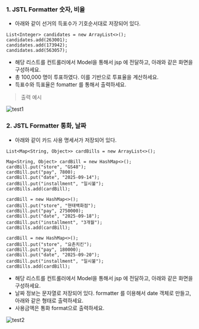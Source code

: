 ### 1. JSTL Formatter 숫자, 비율

* 아래와 같이 선거의 득표수가 기호순서대로 저장되어 있다. 

```
List<Integer> candidates = new ArrayList<>();
candidates.add(263001);
candidates.add(173942);	
candidates.add(563057);	
```

* 해당 리스트를 컨트롤러에서 Model을 통해서 jsp 에 전달하고, 아래와 같은 화면을 구성하세요. 
* 총 100,000 명이 투표하였다. 이를 기반으로 투표율을 계산하세요. 
* 득표수와 득표율은 fomatter 를 통해서 출력하세요. 

> 출력 예시 

![test1](/material/images/dulumary/web/jstl/test03_1_result.png)


### 2. JSTL Formatter 통화, 날짜

* 아래와 같이 카드 사용 명세서가 저장되어 있다. 

```
List<Map<String, Object>> cardBills = new ArrayList<>();
		
Map<String, Object> cardBill = new HashMap<>();
cardBill.put("store", "GS48");
cardBill.put("pay", 7800);
cardBill.put("date", "2025-09-14");
cardBill.put("installment", "일시불");
cardBills.add(cardBill);

cardBill = new HashMap<>();
cardBill.put("store", "현태백화점");
cardBill.put("pay", 2750000);
cardBill.put("date", "2025-09-18");
cardBill.put("installment", "3개월");
cardBills.add(cardBill);

cardBill = new HashMap<>();
cardBill.put("store", "요촌치킨");
cardBill.put("pay", 180000);
cardBill.put("date", "2025-09-20");
cardBill.put("installment", "일시불");
cardBills.add(cardBill);
```

* 해당 리스트를 컨트롤러에서 Model을 통해서 jsp 에 전달하고, 아래와 같은 화면을 구성하세요. 
* 날짜 정보는 문자열로 저장되어 있다. formatter 를 이용해서 date 객체로 만들고, 아래와 같은 형태로 출력하세요. 
* 사용금액은 통화 format으로 출력하세요.

![test2](/material/images/dulumary/web/jstl/test03_2_result.png)